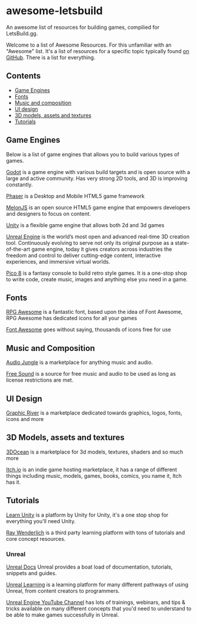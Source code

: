 # awesome-letsbuild
An awesome list of resources for building games, compilied for LetsBuild.gg.

Welcome to a list of Awesome Resources. For this unfamiliar with an "Awesome" list. It's a list of resources for a specific topic typically found [on GitHub](https://github.com/topics/awesome-list). There is a list for everything. 

## Contents

- [Game Engines](#game-engines)
- [Fonts](#fonts)
- [Music and composition](#music-and-composition)
- [UI design](#ui-design)
- [3D models, assets and textures](#3d-models-assets-textures)
- [Tutorials](#tutorials)

## Game Engines

Below is a list of game engines that allows you to build various types of games.

[Godot](https://godotengine.org/) is a game engine with various build targets and is open source with a large and active community. Has very strong 2D tools, and 3D is improving constantly.

[Phaser](https://phaser.io/) is a Desktop and Mobile HTML5 game framework

[MelonJS](http://melonjs.org/) is an open source HTML5 game engine that empowers developers and 
designers to focus on content.

[Unity](https://unity.com/) is a flexible game engine that allows both 2d and 3d games

[Unreal Engine](https://www.unrealengine.com) is the world’s most open and advanced real-time 3D creation tool. Continuously evolving to serve not only its original purpose as a state-of-the-art game engine, today it gives creators across industries the freedom and control to deliver cutting-edge content, interactive experiences, and immersive virtual worlds. 

[Pico 8](https://www.lexaloffle.com/pico-8.php) is a fantasy console to build retro style games. It is a one-stop shop to write code, create music, images and anything else you need in a game.

## Fonts

[RPG Awesome](https://nagoshiashumari.github.io/Rpg-Awesome/) is a fantastic font, based upon the idea of Font Awesome, RPG Awesome has dedicated icons for all your games

[Font Awesome](https://fontawesome.com/) goes without saying, thousands of icons free for use

## Music and Composition

[Audio Jungle](https://audiojungle.net) is a marketplace for anything music and audio.

[Free Sound](https://freesound.org) is a source for free music and audio to be used as long as license restrictions are met. 

## UI Design

[Graphic River](https://graphicriver.net) is a marketplace dedicated towards graphics, logos, fonts, icons and more

## 3D Models, assets and textures

[3DOcean](https://3docean.net/) is a marketplace for 3d models, textures, shaders and so much more

[Itch.io](https://itch.io/game-assets) is an indie game hosting marketplace, it has a range of different things including music, models, games, books, comics, you name it, Itch has it.

## Tutorials

[Learn Unity](https://learn.unity.com/) is a platform by Unity for Unity, it's a one stop shop for everything you'll need Unity.

[Ray Wenderlich](https://www.raywenderlich.com/) is a third party learning platform with tons of tutorials and core concept resources.

### Unreal

[Unreal Docs](https://docs.unrealengine.com/en-US/index.html) Unreal provides a boat load of documentation, tutorials, snippets and guides.

[Unreal Learning](https://learn.unrealengine.com/) is a learning platform for many different pathways of using Unreal, from content creators to programmers. 

[Unreal Engine YouTube Channel](https://www.youtube.com/user/UnrealDevelopmentKit) has lots of trainings, webinars, and tips & tricks available on many different concepts that you'd need to understand to be able to make games successfully in Unreal. 

